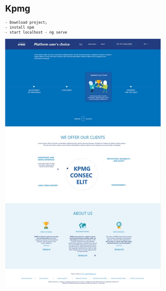 # Kpmg

    - Download project;
    - install npm
    - start localhost - ng serve
<img style="margin:0 auto;display:block;" src="https://github.com/projectFromEllina/kpmg/blob/master/kpmg/maket.jpg"/>

